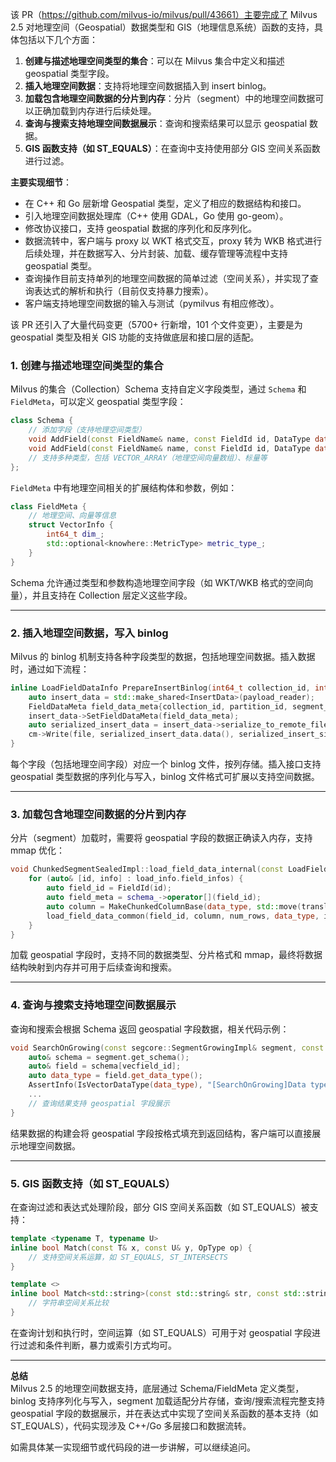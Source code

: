该 PR（https://github.com/milvus-io/milvus/pull/43661）主要完成了 Milvus 2.5 对地理空间（Geospatial）数据类型和 GIS（地理信息系统）函数的支持，具体包括以下几个方面：

1. **创建与描述地理空间类型的集合**：可以在 Milvus 集合中定义和描述 geospatial 类型字段。
2. **插入地理空间数据**：支持将地理空间数据插入到 insert binlog。
3. **加载包含地理空间数据的分片到内存**：分片（segment）中的地理空间数据可以正确加载到内存进行后续处理。
4. **查询与搜索支持地理空间数据展示**：查询和搜索结果可以显示 geospatial 数据。
5. **GIS 函数支持（如 ST_EQUALS）**：在查询中支持使用部分 GIS 空间关系函数进行过滤。

**主要实现细节**：
- 在 C++ 和 Go 层新增 Geospatial 类型，定义了相应的数据结构和接口。
- 引入地理空间数据处理库（C++ 使用 GDAL，Go 使用 go-geom）。
- 修改协议接口，支持 geospatial 数据的序列化和反序列化。
- 数据流转中，客户端与 proxy 以 WKT 格式交互，proxy 转为 WKB 格式进行后续处理，并在数据写入、分片封装、加载、缓存管理等流程中支持 geospatial 类型。
- 查询操作目前支持单列的地理空间数据的简单过滤（空间关系），并实现了查询表达式的解析和执行（目前仅支持暴力搜索）。
- 客户端支持地理空间数据的输入与测试（pymilvus 有相应修改）。

该 PR 还引入了大量代码变更（5700+ 行新增，101 个文件变更），主要是为 geospatial 类型及相关 GIS 功能的支持做底层和接口层的适配。

### 1. 创建与描述地理空间类型的集合

Milvus 的集合（Collection）Schema 支持自定义字段类型，通过 `Schema` 和 `FieldMeta`，可以定义 geospatial 类型字段：

```c++ name=internal/core/src/common/Schema.h
class Schema {
    // 添加字段（支持地理空间类型）
    void AddField(const FieldName& name, const FieldId id, DataType data_type, bool nullable, std::optional<DefaultValueType> default_value);
    void AddField(const FieldName& name, const FieldId id, DataType data_type, DataType element_type, bool nullable);
    // 支持多种类型，包括 VECTOR_ARRAY（地理空间向量数组）、标量等
};
```

`FieldMeta` 中有地理空间相关的扩展结构体和参数，例如：

```c++ name=internal/core/src/common/FieldMeta.h
class FieldMeta {
    // 地理空间、向量等信息
    struct VectorInfo {
        int64_t dim_;
        std::optional<knowhere::MetricType> metric_type_;
    }
}
```

Schema 允许通过类型和参数构造地理空间字段（如 WKT/WKB 格式的空间向量），并且支持在 Collection 层定义这些字段。

---

### 2. 插入地理空间数据，写入 binlog

Milvus 的 binlog 机制支持各种字段类型的数据，包括地理空间数据。插入数据时，通过如下流程：

```c++ name=internal/core/unittest/test_utils/storage_test_utils.h
inline LoadFieldDataInfo PrepareInsertBinlog(int64_t collection_id, int64_t partition_id, int64_t segment_id, const GeneratedData& dataset, const ChunkManagerPtr cm, std::string mmap_dir_path = "", std::vector<int64_t> excluded_field_ids = {}) {
    auto insert_data = std::make_shared<InsertData>(payload_reader);
    FieldDataMeta field_data_meta{collection_id, partition_id, segment_id, field_id};
    insert_data->SetFieldDataMeta(field_data_meta);
    auto serialized_insert_data = insert_data->serialize_to_remote_file();
    cm->Write(file, serialized_insert_data.data(), serialized_insert_size);
}
```

每个字段（包括地理空间字段）对应一个 binlog 文件，按列存储。插入接口支持 geospatial 类型数据的序列化与写入，binlog 文件格式可扩展以支持空间数据。

---

### 3. 加载包含地理空间数据的分片到内存

分片（segment）加载时，需要将 geospatial 字段的数据正确读入内存，支持 mmap 优化：

```c++ name=internal/core/src/segcore/ChunkedSegmentSealedImpl.cpp
void ChunkedSegmentSealedImpl::load_field_data_internal(const LoadFieldDataInfo& load_info) {
    for (auto& [id, info] : load_info.field_infos) {
        auto field_id = FieldId(id);
        auto field_meta = schema_->operator[](field_id);
        auto column = MakeChunkedColumnBase(data_type, std::move(translator), field_meta);
        load_field_data_common(field_id, column, num_rows, data_type, info.enable_mmap, false);
    }
}
```

加载 geospatial 字段时，支持不同的数据类型、分片格式和 mmap，最终将数据结构映射到内存并可用于后续查询和搜索。

---

### 4. 查询与搜索支持地理空间数据展示

查询和搜索会根据 Schema 返回 geospatial 字段数据，相关代码示例：

```c++ name=internal/core/src/query/SearchOnGrowing.cpp
void SearchOnGrowing(const segcore::SegmentGrowingImpl& segment, const SearchInfo& info, const void* query_data, int64_t num_queries, Timestamp timestamp, const BitsetView& bitset, SearchResult& search_result) {
    auto& schema = segment.get_schema();
    auto& field = schema[vecfield_id];
    auto data_type = field.get_data_type();
    AssertInfo(IsVectorDataType(data_type), "[SearchOnGrowing]Data type isn't vector type");
    ...
    // 查询结果支持 geospatial 字段展示
}
```

结果数据的构建会将 geospatial 字段按格式填充到返回结构，客户端可以直接展示地理空间数据。

---

### 5. GIS 函数支持（如 ST_EQUALS）

在查询过滤和表达式处理阶段，部分 GIS 空间关系函数（如 ST_EQUALS）被支持：

```c++ name=internal/core/src/query/Utils.h
template <typename T, typename U>
inline bool Match(const T& x, const U& y, OpType op) {
    // 支持空间关系运算，如 ST_EQUALS, ST_INTERSECTS
}

template <>
inline bool Match<std::string>(const std::string& str, const std::string& val, OpType op) {
    // 字符串空间关系比较
}
```

在查询计划和执行时，空间运算（如 ST_EQUALS）可用于对 geospatial 字段进行过滤和条件判断，暴力或索引方式均可。

---

**总结**  
Milvus 2.5 的地理空间数据支持，底层通过 Schema/FieldMeta 定义类型，binlog 支持序列化与写入，segment 加载适配分片存储，查询/搜索流程完整支持 geospatial 字段的数据展示，并在表达式中实现了空间关系函数的基本支持（如 ST_EQUALS），代码实现涉及 C++/Go 多层接口和数据流转。

如需具体某一实现细节或代码段的进一步讲解，可以继续追问。